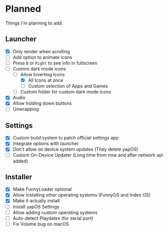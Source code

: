 # Planned

Things I'm planning to add.

## Launcher

- [x] Only render when scrolling
- [ ] Add option to animate icons
- [ ] Press `B` or `Right` to see info in fullscreen
- [ ] Custom dark mode icons
  - [ ] Allow Inverting Icons
    - [x] All Icons at once
    - [ ] Custom selection of Apps and Games
  - [ ] Custom folder for custom dark mode icons
- [x] Audio
- [x] Allow holding down buttons
- [ ] Unwrapping

## Settings

- [x] Custom build system to patch official settings app
- [x] Integrate options with launcher
- [x] Don't allow on device system updates (They delete yapOS)
- [ ] Custom On-Device Updater (Long time from now and after network api added)

## Installer

- [x] Make FunnyLoader optional
- [x] Allow installing other operating systems (FunnyOS and Index OS)
- [x] Make it actually install
- [ ] Install yapOS Settings
- [ ] Allow adding custom operating systems
- [ ] Auto-detect Playdates (for serial port)
- [ ] Fix Volume bug on macOS

